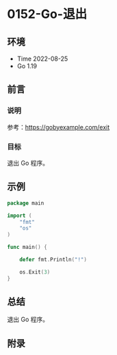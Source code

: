# 0152-Go-退出

## 环境

- Time 2022-08-25
- Go 1.19

## 前言

### 说明

参考：<https://gobyexample.com/exit>

### 目标

退出 Go 程序。

## 示例

```go
package main

import (
    "fmt"
    "os"
)

func main() {

    defer fmt.Println("!")

    os.Exit(3)
}
```

## 总结

退出 Go 程序。


## 附录
